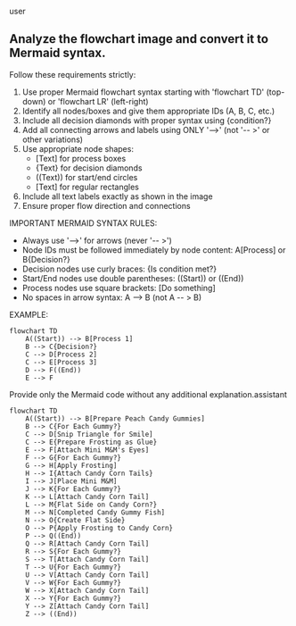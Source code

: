 user

## Analyze the flowchart image and convert it to Mermaid syntax.

Follow these requirements strictly:

1. Use proper Mermaid flowchart syntax starting with 'flowchart TD' (top-down) or 'flowchart LR' (left-right)
2. Identify all nodes/boxes and give them appropriate IDs (A, B, C, etc.)
3. Include all decision diamonds with proper syntax using {condition?}
4. Add all connecting arrows and labels using ONLY '-->' (not '-- >' or other variations)
5. Use appropriate node shapes:
   - [Text] for process boxes
   - {Text} for decision diamonds  
   - ((Text)) for start/end circles
   - [Text] for regular rectangles
6. Include all text labels exactly as shown in the image
7. Ensure proper flow direction and connections

IMPORTANT MERMAID SYNTAX RULES:
- Always use '-->' for arrows (never '-- >')
- Node IDs must be followed immediately by node content: A[Process] or B{Decision?}
- Decision nodes use curly braces: {Is condition met?}
- Start/End nodes use double parentheses: ((Start)) or ((End))
- Process nodes use square brackets: [Do something]
- No spaces in arrow syntax: A --> B (not A -- > B)

EXAMPLE:
```mermaid
flowchart TD
    A((Start)) --> B[Process 1]
    B --> C{Decision?}
    C --> D[Process 2]
    C --> E[Process 3]
    D --> F((End))
    E --> F
```

Provide only the Mermaid code without any additional explanation.assistant

```mermaid
flowchart TD
    A((Start)) --> B[Prepare Peach Candy Gummies]
    B --> C{For Each Gummy?}
    C --> D[Snip Triangle for Smile]
    C --> E{Prepare Frosting as Glue}
    E --> F[Attach Mini M&M's Eyes]
    F --> G{For Each Gummy?}
    G --> H[Apply Frosting]
    H --> I{Attach Candy Corn Tails}
    I --> J[Place Mini M&M]
    J --> K{For Each Gummy?}
    K --> L[Attach Candy Corn Tail]
    L --> M{Flat Side on Candy Corn?}
    M --> N[Completed Candy Gummy Fish]
    N --> O{Create Flat Side}
    O --> P{Apply Frosting to Candy Corn}
    P --> Q((End))
    Q --> R[Attach Candy Corn Tail]
    R --> S{For Each Gummy?}
    S --> T[Attach Candy Corn Tail]
    T --> U{For Each Gummy?}
    U --> V[Attach Candy Corn Tail]
    V --> W{For Each Gummy?}
    W --> X[Attach Candy Corn Tail]
    X --> Y{For Each Gummy?}
    Y --> Z[Attach Candy Corn Tail]
    Z --> ((End))
```